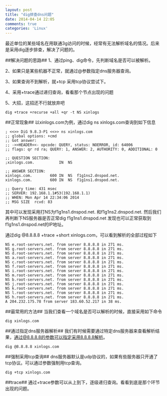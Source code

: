```yaml
---
layout: post
title: "dig排查dns问题"
date: 2014-04-14 22:05
comments: true
categories: 'Linux'
---
```

最近单位的某些域名在用联通3g访问的时候，经常有无法解析域名的情况。后来是采用dig逐步排查，解决了问题的。

##解决问题的思路##
1、通过ping、dig命令，先判断域名是否可以被解析。

2、如果只是某些机器不正常，就通过@参数指定dns服务器查询。

3、如果查询不到解析，就+tcp 采用tcp协议尝试下。

4、采用+trace通过递归查询，看看那个节点出现的问题

5、大招，这招还不行就放弃吧
```
dig +trace +recurse +all +qr -t NS xinlogs
```
<!--more-->

##正常现象##
以xinlogs.com为例，通过dig ns xinlogs.com查询到如下信息
```
; <<>> DiG 9.8.3-P1 <<>> ns xinlogs.com
;; global options: +cmd
;; Got answer:
;; ->>HEADER<<- opcode: QUERY, status: NOERROR, id: 64006
;; flags: qr rd ra; QUERY: 1, ANSWER: 2, AUTHORITY: 0, ADDITIONAL: 0

;; QUESTION SECTION:
;xinlogs.com.			IN	NS

;; ANSWER SECTION:
xinlogs.com.		600	IN	NS	f1g1ns2.dnspod.net.
xinlogs.com.		600	IN	NS	f1g1ns1.dnspod.net.

;; Query time: 431 msec
;; SERVER: 192.168.1.1#53(192.168.1.1)
;; WHEN: Mon Apr 14 22:34:06 2014
;; MSG SIZE  rcvd: 83
```
其中可以发现采用打NS为f1g1ns1.dnspod.net. 和f1g1ns2.dnspod.net.
然后我们再判断下NS服务器是否正常dig f1g1ns1.dnspod.net 发现也可以正常获取到f1g1ns1.dnspod.net的IP地址。

通过dig @8.8.8.8 +trace +short xinlogs.com，可以看到解析的全部过程如下
```
NS e.root-servers.net. from server 8.8.8.8 in 271 ms.
NS g.root-servers.net. from server 8.8.8.8 in 271 ms.
NS d.root-servers.net. from server 8.8.8.8 in 271 ms.
NS a.root-servers.net. from server 8.8.8.8 in 271 ms.
NS c.root-servers.net. from server 8.8.8.8 in 271 ms.
NS f.root-servers.net. from server 8.8.8.8 in 271 ms.
NS i.root-servers.net. from server 8.8.8.8 in 271 ms.
NS m.root-servers.net. from server 8.8.8.8 in 271 ms.
NS b.root-servers.net. from server 8.8.8.8 in 271 ms.
NS j.root-servers.net. from server 8.8.8.8 in 271 ms.
NS k.root-servers.net. from server 8.8.8.8 in 271 ms.
NS l.root-servers.net. from server 8.8.8.8 in 271 ms.
NS h.root-servers.net. from server 8.8.8.8 in 271 ms.
A 204.232.175.78 from server 183.60.52.217 in 38 ms.
```

##最常用的方法##
当我们查看一个域名是否可以解析的时候，直接采用如下命令
```
dig xinlogs.com
```

##通过指定dns服务器解析##
我们有时候需要通过特定dns服务器来查看解析结果，通过@8.8.8.8的参数可以指定采用8.8.8.8解析。
```
dig @8.8.8.8 xinlogs.com
```

##强制采用tcp查询##
dns服务器默认是udp协议的，如果有些服务器只开通了tcp协议。可以通过参数强制用tcp查询。
```
dig +tcp xinlogs.com
```

##trace##
通过+trace参数可以从上到下，逐级递归查询。看看到底是那个环节出现的问题。



